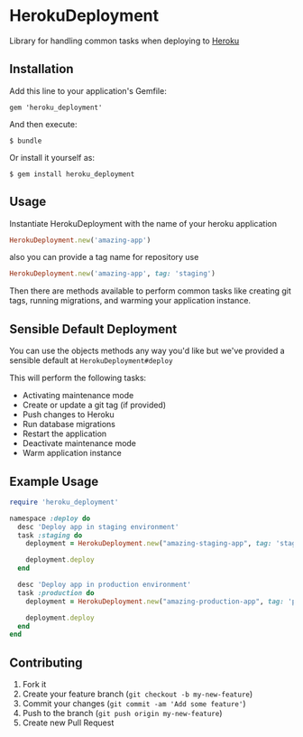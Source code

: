 # HerokuDeployment

Library for handling common tasks when deploying to [Heroku](http://heroku.com)

## Installation

Add this line to your application's Gemfile:

    gem 'heroku_deployment'

And then execute:

    $ bundle

Or install it yourself as:

    $ gem install heroku_deployment

## Usage

Instantiate HerokuDeployment with the name of your heroku application

```ruby
HerokuDeployment.new('amazing-app')
```

also you can provide a tag name for repository use

```ruby
HerokuDeployment.new('amazing-app', tag: 'staging')
```

Then there are methods available to perform common tasks like creating git tags, running migrations, and warming your application instance.

## Sensible Default Deployment

You can use the objects methods any way you'd like but we've provided a sensible default at `HerokuDeployment#deploy`

This will perform the following tasks:

* Activating maintenance mode
* Create or update a git tag (if provided)
* Push changes to Heroku
* Run database migrations
* Restart the application
* Deactivate maintenance mode
* Warm application instance

## Example Usage

```ruby
require 'heroku_deployment'

namespace :deploy do
  desc 'Deploy app in staging environment'
  task :staging do
    deployment = HerokuDeployment.new("amazing-staging-app", tag: 'staging')

    deployment.deploy
  end

  desc 'Deploy app in production environment'
  task :production do
    deployment = HerokuDeployment.new("amazing-production-app", tag: 'production')

    deployment.deploy
  end
end
```

## Contributing

1. Fork it
2. Create your feature branch (`git checkout -b my-new-feature`)
3. Commit your changes (`git commit -am 'Add some feature'`)
4. Push to the branch (`git push origin my-new-feature`)
5. Create new Pull Request

